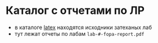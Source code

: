 # Каталог с отчетами по ЛР

- в каталоге [latex](latex) находятся исходники затеханых лаб
- тут лежат отчеты по лабам `lab-#-fopa-report.pdf`
